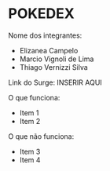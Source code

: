 # POKEDEX

Nome dos integrantes: 
- Elizanea Campelo
- Marcio Vignoli de Lima
- Thiago Vernizzi Silva

Link do Surge: INSERIR AQUI

O que funciona:
- Item 1
- Item 2

O que não funciona: 
- Item 3
- Item 4

